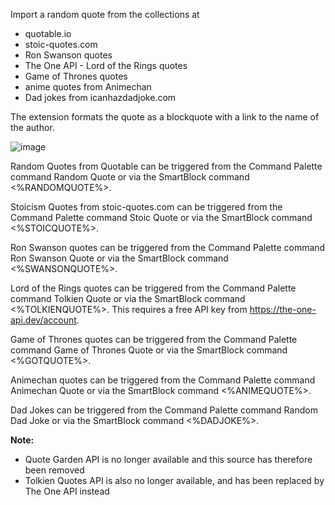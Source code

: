 Import a random quote from the collections at 
- quotable.io 
- stoic-quotes.com
- Ron Swanson quotes
- The One API - Lord of the Rings quotes
- Game of Thrones quotes
- anime quotes from Animechan
- Dad jokes from icanhazdadjoke.com

The extension formats the quote as a blockquote with a link to the name of the author.

![image](https://user-images.githubusercontent.com/6857790/181698189-dff64a9b-a445-41fc-a10c-9283a35f7ce7.png)

Random Quotes from Quotable can be triggered from the Command Palette command Random Quote or via the SmartBlock command <%RANDOMQUOTE%>.

Stoicism Quotes from stoic-quotes.com can be triggered from the Command Palette command Stoic Quote or via the SmartBlock command <%STOICQUOTE%>.

Ron Swanson quotes can be triggered from the Command Palette command Ron Swanson Quote or via the SmartBlock command <%SWANSONQUOTE%>.

Lord of the Rings quotes can be triggered from the Command Palette command Tolkien Quote or via the SmartBlock command <%TOLKIENQUOTE%>. This requires a free API key from https://the-one-api.dev/account.

Game of Thrones quotes can be triggered from the Command Palette command Game of Thrones Quote or via the SmartBlock command <%GOTQUOTE%>.

Animechan quotes can be triggered from the Command Palette command Animechan Quote or via the SmartBlock command <%ANIMEQUOTE%>.

Dad Jokes can be triggered from the Command Palette command Random Dad Joke or via the SmartBlock command <%DADJOKE%>.

**Note:**
- Quote Garden API is no longer available and this source has therefore been removed
- Tolkien Quotes API is also no longer available, and has been replaced by The One API instead
